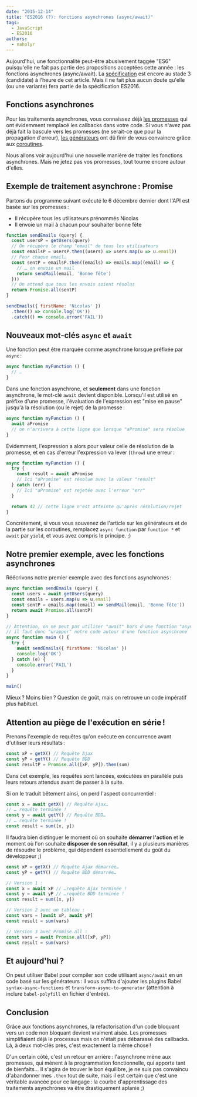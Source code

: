 ```yaml
---
date: "2015-12-14"
title: "ES2016 (?): fonctions asynchrones (async/await)"
tags:
  - JavaScript
  - ES2016
authors:
  - naholyr
---
```


Aujourd'hui, une fonctionnalité peut-être abusivement taggée "ES6" puisqu'elle ne
fait pas partie des propositions acceptées cette année : les fonctions asynchrones (async/await).
La [spécification](https://tc39.github.io/ecmascript-asyncawait/) est encore au
stade 3 (candidate) à l'heure de cet article. Mais il ne fait plus aucun doute
qu'elle (ou une variante) fera partie de la spécification ES2016.

## Fonctions asynchrones

Pour les traitements asynchrones, vous connaissez déjà
[les promesses](/fr/articles/js/es2015/promises/) qui ont
évidemment remplacé les callbacks dans votre code. Si vous n'avez pas déjà fait
la bascule vers les promesses (ne serait-ce que pour la propagation d'erreur),
[les générateurs](/fr/articles/js/es2015/generators/) ont
dû finir de vous convaincre grâce aux [coroutines](/fr/articles/js/es2015/generators/#use-case-co-routines).

Nous allons voir aujourd'hui une nouvelle manière de traiter les fonctions
asynchrones. Mais ne jetez pas vos promesses, tout tourne encore autour d'elles.

## Exemple de traitement asynchrone : Promise

Partons du programme suivant exécuté le
6 décembre dernier dont l'API est basée sur les promesses :

* Il récupère tous les utilisateurs prénommés Nicolas
* Il envoie un mail à chacun pour souhaiter bonne fête

```js
function sendEmails (query) {
  const usersP = getUsers(query)
  // On récupère le champ "email" de tous les utilisateurs
  const emailsP = usersP.then((users) => users.map(u => u.email))
  // Pour chaque email…
  const sentP = emailsP.then((emails) => emails.map((email) => {
    // … on envoie un mail
    return sendMail(email, 'Bonne fête')
  }))
  // On attend que tous les envois soient résolus
  return Promise.all(sentP)
}

sendEmails({ firstName: 'Nicolas' })
  .then(() => console.log('OK'))
  .catch(() => console.error('FAIL'))
```

## Nouveaux mot-clés ``async`` et ``await``

Une fonction peut être marquée comme asynchrone lorsque préfixée par ``async`` :

```js
async function myFunction () {
  // …
}
```

Dans une fonction asynchrone, et **seulement** dans une fonction asynchrone, le
mot-clé ``await`` devient disponible. Lorsqu'il est utilisé en préfixe d'une
promesse, l'évaluation de l'expression est "mise en pause" jusqu'à la résolution
(ou le rejet) de la promesse :

```js
async function myFunction () {
  await aPromise
  // on n'arrivera à cette ligne que lorsque "aPromise" sera résolue
}
```

Évidemment, l'expression a alors pour valeur celle de résolution de la
promesse, et en cas d'erreur l'expression va lever (``throw``) une erreur :

```js
async function myFunction () {
  try {
    const result = await aPromise
    // Ici "aPromise" est résolue avec la valeur "result"
  } catch (err) {
    // Ici "aPromise" est rejetée avec l'erreur "err"
  }

  return 42 // cette ligne n'est atteinte qu'après résolution/rejet
}
```

Concrètement, si vous vous souvenez de l'article sur les générateurs et de la
partie sur les coroutines, remplacez ``async function`` par ``function *`` et
``await`` par ``yield``, et vous avez compris le principe. ;)

## Notre premier exemple, avec les fonctions asynchrones

Réécrivons notre premier exemple avec des fonctions asynchrones :

```js
async function sendEmails (query) {
  const users = await getUsers(query)
  const emails = users.map(u => u.email)
  const sentP = emails.map((email) => sendMail(email, 'Bonne fête'))
  return await Promise.all(sentP)
}

// Attention, on ne peut pas utiliser "await" hors d'une fonction "async"
// il faut donc "wrapper" notre code autour d'une fonction asynchrone
async function main () {
  try {
    await sendEmails({ firstName: 'Nicolas' })
    console.log('OK')
  } catch (e) {
    console.error('FAIL')
  }
}

main()
```

Mieux ? Moins bien ? Question de goût, mais on retrouve un code impératif plus
habituel.

## Attention au piège de l'exécution en série !

Prenons l'exemple de requêtes qu'on exécute en concurrence avant d'utiliser
leurs résultats :

```js
const xP = getX() // Requête Ajax
const yP = getY() // Requête BDD
const resultP = Promise.all([xP, yP]).then(sum)
```

Dans cet exemple, les requêtes sont lancées, exécutées en parallèle puis leurs
retours attendus avant de passer à la suite.

Si on le traduit bêtement ainsi, on perd l'aspect concurrentiel :

```js
const x = await getX() // Requête Ajax…
// … requête terminée !
const y = await getY() // Requête BDD…
// … requête terminée !
const result = sum([x, y])
```

Il faudra bien distinguer le moment où on souhaite **démarrer l'action** et le
moment où l'on souhaite **disposer de son résultat**, il y a plusieurs manières
de résoudre le problème, qui dépendent essentiellement du goût du développeur ;)

```js
const xP = getX() // Requête Ajax démarrée…
const yP = getY() // Requête BDD démarrée…

// Version 1 :
const x = await xP // …requête Ajax terminée !
const y = await yP // …requête BDD terminée !
const result = sum([x, y])

// Version 2 avec un tableau :
const vars = [await xP, await yP]
const result = sum(vars)

// Version 3 avec Promise.all :
const vars = await Promise.all([xP, yP])
const result = sum(vars)
```

## Et aujourd'hui ?

On peut utiliser Babel pour compiler son code utilisant ``async/await`` en un
code basé sur les générateurs : il vous suffira d'ajouter les plugins Babel
``syntax-async-functions`` et ``transform-async-to-generator`` (attention à
inclure ``babel-polyfill`` en fichier d'entrée).

## Conclusion

Grâce aux fonctions asynchrones, la refactorisation d'un code bloquant vers un
code non bloquant devient vraiment aisée. Les promesses simplifiaient déjà le
processus mais on n'était pas débarassé des callbacks. Là, à deux mot-clés près,
c'est exactement la même chose !

D'un certain côté, c'est un retour en arrière : l'asynchrone mène aux promesses,
qui mènent à la programmation fonctionnelle, qui apporte tant de bienfaits… Il
s'agira de trouver le bon équilibre, je ne suis pas convaincu d'abandonner mes
``.then`` tout de suite, mais il est certain que c'est une véritable avancée
pour ce langage : la courbe d'apprentissage des traitements asynchrones va être
drastiquement aplanie ;)
